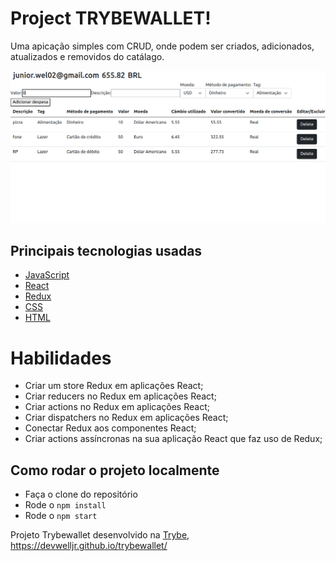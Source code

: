 # Project TRYBEWALLET!

Uma apicação simples com CRUD, onde podem ser criados, adicionados, atualizados e removidos do catálago.

![project-demo](/trybewallet.png)

## Principais tecnologias usadas

* [JavaScript](https://developer.mozilla.org/pt-BR/docs/Web/JavaScript)
* [React](https://developer.mozilla.org/pt-BR/docs/Learn/Tools_and_testing/Client-side_JavaScript_frameworks/React_getting_started)
* [Redux](https://react-redux.js.org/introduction/getting-started)
* [CSS](https://developer.mozilla.org/pt-BR/docs/Web/CSS)
* [HTML](https://developer.mozilla.org/pt-BR/docs/Web/HTML)

# Habilidades

- Criar um store Redux em aplicações React;
- Criar reducers no Redux em aplicações React;
- Criar actions no Redux em aplicações React;
- Criar dispatchers no Redux em aplicações React;
- Conectar Redux aos componentes React;
- Criar actions assíncronas na sua aplicação React que faz uso de Redux;

## Como rodar o projeto localmente

* Faça o clone do repositório
* Rode o `npm install`
* Rode o `npm start`

Projeto Trybewallet desenvolvido na [Trybe](https://www.betrybe.com/),  https://devwelljr.github.io/trybewallet/
